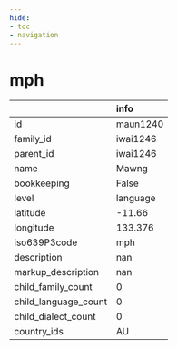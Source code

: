 ```yaml
---
hide:
- toc
- navigation
---
```

# mph
|                      | info     |
|:---------------------|:---------|
| id                   | maun1240 |
| family_id            | iwai1246 |
| parent_id            | iwai1246 |
| name                 | Mawng    |
| bookkeeping          | False    |
| level                | language |
| latitude             | -11.66   |
| longitude            | 133.376  |
| iso639P3code         | mph      |
| description          | nan      |
| markup_description   | nan      |
| child_family_count   | 0        |
| child_language_count | 0        |
| child_dialect_count  | 0        |
| country_ids          | AU       |